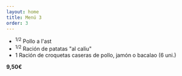 ```yaml
---
layout: home
title: Menú 3
order: 3
---
```


- <sup>1/2</sup> Pollo a l'ast
- <sup>1/2</sup> Ración de patatas "al caliu"
- 1 Ración de croquetas caseras de pollo, jamón o bacalao (6 uni.)

**9,50€**
